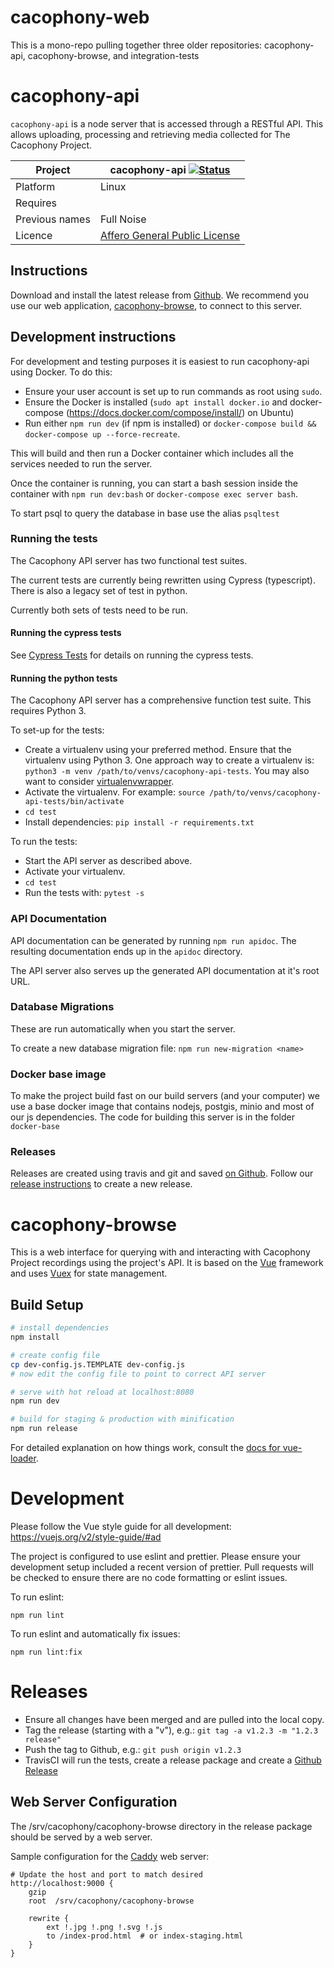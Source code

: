 # cacophony-web
This is a mono-repo pulling together three older repositories: cacophony-api, cacophony-browse, and integration-tests

# cacophony-api

`cacophony-api` is a node server that is accessed through a RESTful API.  This allows uploading, processing and retrieving media collected for The Cacophony
Project.

Project | cacophony-api [![Status](https://api.travis-ci.org/TheCacophonyProject/cacophony-api.svg)](https://travis-ci.org/TheCacophonyProject/cacophony-api)
---|---
Platform | Linux
Requires | <none>
Previous names | Full Noise
Licence | [Affero General Public License](https://www.gnu.org/licenses/agpl-3.0.en.html)

## Instructions

Download and install the latest release from [Github](https://github.com/TheCacophonyProject/cacophony-api/releases). We recommend you use our web application, [cacophony-browse](https://github.com/TheCacophonyProject/cacophony-browse/releases), to connect to this server.


## Development instructions

For development and testing purposes it is easiest to run
cacophony-api using Docker. To do this:

* Ensure your user account is set up to run commands as root using `sudo`.
* Ensure the Docker is installed (`sudo apt install docker.io` and docker-compose (https://docs.docker.com/compose/install/) on
  Ubuntu)
* Run either `npm run dev` (if npm is installed) or `docker-compose build && docker-compose up --force-recreate`.

This will build and then run a Docker container which includes all the services needed to run the server.

Once the container is running, you can start a bash session inside
the container with `npm run dev:bash` or `docker-compose exec server bash`.

To start psql to query the database in base use the alias `psqltest`


### Running the tests

The Cacophony API server has two functional test suites.   

The current tests are currently being rewritten using Cypress (typescript).
There is also a legacy set of test in python.   

Currently both sets of tests need to be run. 

#### Running the cypress tests

See [Cypress Tests](api/test-cypress/README.md) for details on running the cypress tests.

#### Running the python tests

The Cacophony API server has a comprehensive function test suite. This
requires Python 3.

To set-up for the tests:

* Create a virtualenv using your preferred method. Ensure that the
  virtualenv using Python 3. One approach way to create a virtualenv
  is: `python3 -m venv /path/to/venvs/cacophony-api-tests`. You may
  also want to consider [virtualenvwrapper](https://virtualenvwrapper.readthedocs.io/en/latest/).
* Activate the virtualenv. For example:
  `source /path/to/venvs/cacophony-api-tests/bin/activate`
* `cd test`
* Install dependencies: `pip install -r requirements.txt`

To run the tests:

* Start the API server as described above.
* Activate your virtualenv.
* `cd test`
* Run the tests with: `pytest -s`

### API Documentation

API documentation can be generated by running `npm run apidoc`. The
resulting documentation ends up in the `apidoc` directory.

The API server also serves up the generated API documentation at it's
root URL.

### Database Migrations

These are run automatically when you start the server.

To create a new database migration file: `npm run new-migration <name>`

### Docker base image
To make the project build fast on our build servers (and your computer) we use a base docker image that contains nodejs, postgis, minio and most of our js dependencies.   The code for building this server is in the folder `docker-base`

### Releases
Releases are created using travis and git and saved [on Github](https://github.com/TheCacophonyProject/cacophony-api/releases).   Follow our [release instructions](https://docs.cacophony.org.nz/home/creating-releases) to create a new release.


# cacophony-browse

This is a web interface for querying with and interacting with Cacophony Project recordings using the project's API. It is based on the [Vue](https://vuejs.org) framework and uses [Vuex](https://vuex.vuejs.org) for state management.


## Build Setup

``` bash
# install dependencies
npm install

# create config file
cp dev-config.js.TEMPLATE dev-config.js
# now edit the config file to point to correct API server

# serve with hot reload at localhost:8080
npm run dev

# build for staging & production with minification
npm run release
```

For detailed explanation on how things work, consult the [docs for
vue-loader](http://vuejs.github.io/vue-loader).

# Development

Please follow the Vue style guide for all development:
https://vuejs.org/v2/style-guide/#ad

The project is configured to use eslint and prettier. Please ensure
your development setup included a recent version of prettier. Pull
requests will be checked to ensure there are no code formatting or
eslint issues.

To run eslint:
```
npm run lint
```

To run eslint and automatically fix issues:
```
npm run lint:fix
```

# Releases

* Ensure all changes have been merged and are pulled into the local copy.
* Tag the release (starting with a "v"), e.g.: `git tag -a v1.2.3 -m "1.2.3 release"`
* Push the tag to Github, e.g.: `git push origin v1.2.3`
* TravisCI will run the tests, create a release package and create a
  [Github Release](https://github.com/TheCacophonyProject/cacophony-browse/releases)

## Web Server Configuration

The /srv/cacophony/cacophony-browse directory in the release package
should be served by a web server.

Sample configuration for the [Caddy](https://caddyserver.com/) web server:

```
# Update the host and port to match desired
http://localhost:9000 {
    gzip
    root  /srv/cacophony/cacophony-browse

    rewrite {
        ext !.jpg !.png !.svg !.js
        to /index-prod.html  # or index-staging.html
    }
}
```
